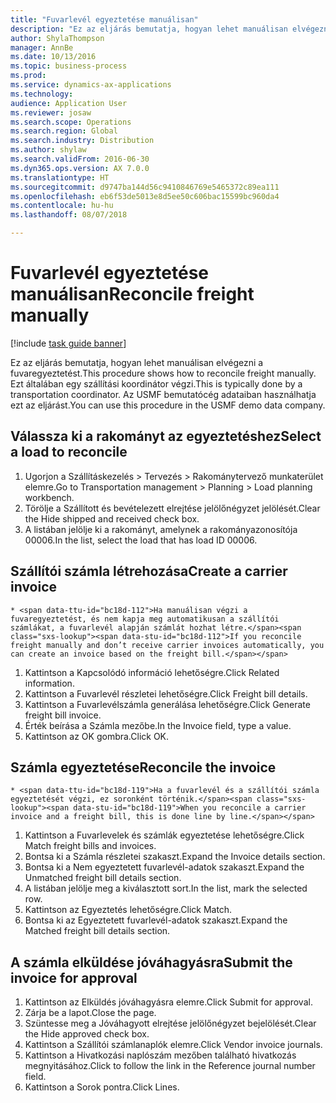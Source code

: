 ```yaml
--- 
title: "Fuvarlevél egyeztetése manuálisan"
description: "Ez az eljárás bemutatja, hogyan lehet manuálisan elvégezni a fuvaregyeztetést."
author: ShylaThompson
manager: AnnBe
ms.date: 10/13/2016
ms.topic: business-process
ms.prod: 
ms.service: dynamics-ax-applications
ms.technology: 
audience: Application User
ms.reviewer: josaw
ms.search.scope: Operations
ms.search.region: Global
ms.search.industry: Distribution
ms.author: shylaw
ms.search.validFrom: 2016-06-30
ms.dyn365.ops.version: AX 7.0.0
ms.translationtype: HT
ms.sourcegitcommit: d9747ba144d56c9410846769e5465372c89ea111
ms.openlocfilehash: eb6f53de5013e8d5ee50c606bac15599bc960da4
ms.contentlocale: hu-hu
ms.lasthandoff: 08/07/2018

---
```

# <a name="reconcile-freight-manually"></a><span data-ttu-id="bc18d-103">Fuvarlevél egyeztetése manuálisan</span><span class="sxs-lookup"><span data-stu-id="bc18d-103">Reconcile freight manually</span></span>

[!include [task guide banner](../../includes/task-guide-banner.md)]

<span data-ttu-id="bc18d-104">Ez az eljárás bemutatja, hogyan lehet manuálisan elvégezni a fuvaregyeztetést.</span><span class="sxs-lookup"><span data-stu-id="bc18d-104">This procedure shows how to reconcile freight manually.</span></span> <span data-ttu-id="bc18d-105">Ezt általában egy szállítási koordinátor végzi.</span><span class="sxs-lookup"><span data-stu-id="bc18d-105">This is typically done by a transportation coordinator.</span></span> <span data-ttu-id="bc18d-106">Az USMF bemutatócég adataiban használhatja ezt az eljárást.</span><span class="sxs-lookup"><span data-stu-id="bc18d-106">You can use this procedure in the USMF demo data company.</span></span>


## <a name="select-a-load-to-reconcile"></a><span data-ttu-id="bc18d-107">Válassza ki a rakományt az egyeztetéshez</span><span class="sxs-lookup"><span data-stu-id="bc18d-107">Select a load to reconcile</span></span>
1. <span data-ttu-id="bc18d-108">Ugorjon a Szállításkezelés > Tervezés > Rakománytervező munkaterület elemre.</span><span class="sxs-lookup"><span data-stu-id="bc18d-108">Go to Transportation management > Planning > Load planning workbench.</span></span>
2. <span data-ttu-id="bc18d-109">Törölje a Szállított és bevételezett elrejtése jelölőnégyzet jelölését.</span><span class="sxs-lookup"><span data-stu-id="bc18d-109">Clear the Hide shipped and received check box.</span></span> 
3. <span data-ttu-id="bc18d-110">A listában jelölje ki a rakományt, amelynek a rakományazonosítója 00006.</span><span class="sxs-lookup"><span data-stu-id="bc18d-110">In the list, select the load that has load ID 00006.</span></span>

## <a name="create-a-carrier-invoice"></a><span data-ttu-id="bc18d-111">Szállítói számla létrehozása</span><span class="sxs-lookup"><span data-stu-id="bc18d-111">Create a carrier invoice</span></span>
    * <span data-ttu-id="bc18d-112">Ha manuálisan végzi a fuvaregyeztetést, és nem kapja meg automatikusan a szállítói számlákat, a fuvarlevél alapján számlát hozhat létre.</span><span class="sxs-lookup"><span data-stu-id="bc18d-112">If you reconcile freight manually and don’t receive carrier invoices automatically, you can create an invoice based on the freight bill.</span></span>  
1. <span data-ttu-id="bc18d-113">Kattintson a Kapcsolódó információ lehetőségre.</span><span class="sxs-lookup"><span data-stu-id="bc18d-113">Click Related information.</span></span>
2. <span data-ttu-id="bc18d-114">Kattintson a Fuvarlevél részletei lehetőségre.</span><span class="sxs-lookup"><span data-stu-id="bc18d-114">Click Freight bill details.</span></span>
3. <span data-ttu-id="bc18d-115">Kattintson a Fuvarlevélszámla generálása lehetőségre.</span><span class="sxs-lookup"><span data-stu-id="bc18d-115">Click Generate freight bill invoice.</span></span>
4. <span data-ttu-id="bc18d-116">Érték beírása a Számla mezőbe.</span><span class="sxs-lookup"><span data-stu-id="bc18d-116">In the Invoice field, type a value.</span></span>
5. <span data-ttu-id="bc18d-117">Kattintson az OK gombra.</span><span class="sxs-lookup"><span data-stu-id="bc18d-117">Click OK.</span></span>

## <a name="reconcile-the-invoice"></a><span data-ttu-id="bc18d-118">Számla egyeztetése</span><span class="sxs-lookup"><span data-stu-id="bc18d-118">Reconcile the invoice</span></span>
    * <span data-ttu-id="bc18d-119">Ha a fuvarlevél és a szállítói számla egyeztetését végzi, ez soronként történik.</span><span class="sxs-lookup"><span data-stu-id="bc18d-119">When you reconcile a carrier invoice and a freight bill, this is done line by line.</span></span>  
1. <span data-ttu-id="bc18d-120">Kattintson a Fuvarlevelek és számlák egyeztetése lehetőségre.</span><span class="sxs-lookup"><span data-stu-id="bc18d-120">Click Match freight bills and invoices.</span></span>
2. <span data-ttu-id="bc18d-121">Bontsa ki a Számla részletei szakaszt.</span><span class="sxs-lookup"><span data-stu-id="bc18d-121">Expand the Invoice details section.</span></span>
3. <span data-ttu-id="bc18d-122">Bontsa ki a Nem egyeztetett fuvarlevél-adatok szakaszt.</span><span class="sxs-lookup"><span data-stu-id="bc18d-122">Expand the Unmatched freight bill details section.</span></span>
4. <span data-ttu-id="bc18d-123">A listában jelölje meg a kiválasztott sort.</span><span class="sxs-lookup"><span data-stu-id="bc18d-123">In the list, mark the selected row.</span></span>
5. <span data-ttu-id="bc18d-124">Kattintson az Egyeztetés lehetőségre.</span><span class="sxs-lookup"><span data-stu-id="bc18d-124">Click Match.</span></span>
6. <span data-ttu-id="bc18d-125">Bontsa ki az Egyeztetett fuvarlevél-adatok szakaszt.</span><span class="sxs-lookup"><span data-stu-id="bc18d-125">Expand the Matched freight bill details section.</span></span>

## <a name="submit-the-invoice-for-approval"></a><span data-ttu-id="bc18d-126">A számla elküldése jóváhagyásra</span><span class="sxs-lookup"><span data-stu-id="bc18d-126">Submit the invoice for approval</span></span>
1. <span data-ttu-id="bc18d-127">Kattintson az Elküldés jóváhagyásra elemre.</span><span class="sxs-lookup"><span data-stu-id="bc18d-127">Click Submit for approval.</span></span>
2. <span data-ttu-id="bc18d-128">Zárja be a lapot.</span><span class="sxs-lookup"><span data-stu-id="bc18d-128">Close the page.</span></span>
3. <span data-ttu-id="bc18d-129">Szüntesse meg a Jóváhagyott elrejtése jelölőnégyzet bejelölését.</span><span class="sxs-lookup"><span data-stu-id="bc18d-129">Clear the Hide approved check box.</span></span> 
4. <span data-ttu-id="bc18d-130">Kattintson a Szállítói számlanaplók elemre.</span><span class="sxs-lookup"><span data-stu-id="bc18d-130">Click Vendor invoice journals.</span></span>
5. <span data-ttu-id="bc18d-131">Kattintson a Hivatkozási naplószám mezőben található hivatkozás megnyitásához.</span><span class="sxs-lookup"><span data-stu-id="bc18d-131">Click to follow the link in the Reference journal number field.</span></span>
6. <span data-ttu-id="bc18d-132">Kattintson a Sorok pontra.</span><span class="sxs-lookup"><span data-stu-id="bc18d-132">Click Lines.</span></span>


